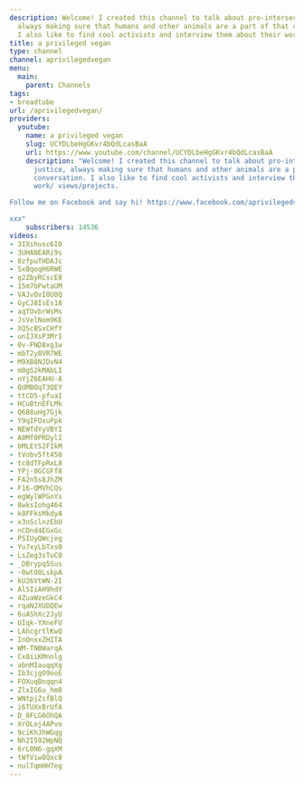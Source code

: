 ```yaml
---
description: Welcome! I created this channel to talk about pro-intersectional justice,
  always making sure that humans and other animals are a part of that conversation.
  I also like to find cool activists and interview them about their work/ views/projects.
title: a privileged vegan
type: channel
channel: aprivilegedvegan
menu:
  main:
    parent: Channels
tags:
- breadtube
url: /aprivilegedvegan/
providers:
  youtube:
    name: a privileged vegan
    slug: UCYDLbeHgGKvr4bQdLcasBaA
    url: https://www.youtube.com/channel/UCYDLbeHgGKvr4bQdLcasBaA
    description: "Welcome! I created this channel to talk about pro-intersectional
      justice, always making sure that humans and other animals are a part of that
      conversation. I also like to find cool activists and interview them about their
      work/ views/projects.

Follow me on Facebook and say hi! https://www.facebook.com/aprivilegedvegan.

xxx"
    subscribers: 14536
videos:
- 3IXshusc6I0
- 3UHANEARi9s
- 0zfpuTHDAJc
- SxBqoqH6RWE
- g2ZbyRCscE8
- 15m7bPwtaUM
- VAJvOvI0U8Q
- GyCJ8IsEs18
- aqTOvbrWsMs
- JsVelNom9KE
- XQ5cBSxCHfY
- unIJXsP3MrI
- 0v-FND8xg1w
- mbT2y8VR7WE
- M9XB8NJDvN4
- m0gS2kMAbLI
- nYjZ6EAHU-A
- QdMBOqT3QEY
- ttCD5-pfuaI
- HCuBtnEFLMk
- Q6B8uHg7Gjk
- Y9qIFOxuPpk
- NEWfdYyVBYI
- A0Mf0PRDylI
- bMLEtS2FIkM
- tVobv5ft450
- tc8dTFpRxL8
- YPj-0GCGFf8
- FA2n5s8JhZM
- F16-QMVhCQs
- egWylWPGnYs
- 8wksIohg464
- k8FFksMkdyA
- x3nSclnzEbU
- nCDnd4EGxGc
- PSIUyQWcjeg
- Yu7xyLbTxs0
- LsZeg3sTuC0
- _DBrypq5Sus
- -0wt08LskpA
- kU26VtWN-2I
- AlSIiAH9hdY
- 4ZuaWzeGkC4
- rqaNJXUDQEw
- 6uAShXc2JyU
- UIqk-YXneFU
- LAhcgrtlKwQ
- InOnxxZHITA
- WM-TNBWarqA
- Cx8iiKMnnlg
- abnMIauqqXg
- Ib3cjgO9ooE
- FOXuqBnqqn4
- ZlxIG6u_hm8
- WNtpjZsfBlQ
- i6TUXxBrUfA
- D_8FLG6OhQA
- XrOLoj4APvo
- 9ciKhJhWGqg
- Nh2I592WpNQ
- 6rL0N6-gqXM
- tWfViw8Qxc8
- nulTqmHH7eg
---
```

